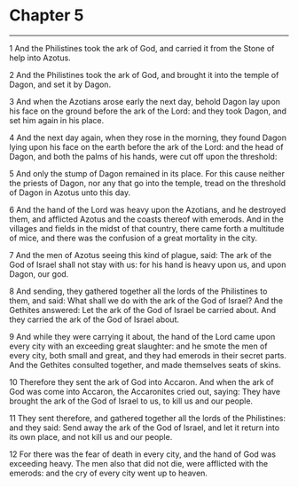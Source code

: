 # Chapter 5

***

1 And the Philistines took the ark of God, and carried it from the Stone of help into Azotus.

2 And the Philistines took the ark of God, and brought it into the temple of Dagon, and set it by Dagon.

3 And when the Azotians arose early the next day, behold Dagon lay upon his face on the ground before the ark of the Lord: and they took Dagon, and set him again in his place.

4 And the next day again, when they rose in the morning, they found Dagon lying upon his face on the earth before the ark of the Lord: and the head of Dagon, and both the palms of his hands, were cut off upon the threshold:

5 And only the stump of Dagon remained in its place. For this cause neither the priests of Dagon, nor any that go into the temple, tread on the threshold of Dagon in Azotus unto this day.

6 And the hand of the Lord was heavy upon the Azotians, and he destroyed them, and afflicted Azotus and the coasts thereof with emerods. And in the villages and fields in the midst of that country, there came forth a multitude of mice, and there was the confusion of a great mortality in the city.

7 And the men of Azotus seeing this kind of plague, said: The ark of the God of Israel shall not stay with us: for his hand is heavy upon us, and upon Dagon, our god.

8 And sending, they gathered together all the lords of the Philistines to them, and said: What shall we do with the ark of the God of Israel? And the Gethites answered: Let the ark of the God of Israel be carried about. And they carried the ark of the God of Israel about.

9 And while they were carrying it about, the hand of the Lord came upon every city with an exceeding great slaughter: and he smote the men of every city, both small and great, and they had emerods in their secret parts. And the Gethites consulted together, and made themselves seats of skins.

10 Therefore they sent the ark of God into Accaron. And when the ark of God was come into Accaron, the Accaronites cried out, saying: They have brought the ark of the God of Israel to us, to kill us and our people.

11 They sent therefore, and gathered together all the lords of the Philistines: and they said: Send away the ark of the God of Israel, and let it return into its own place, and not kill us and our people.

12 For there was the fear of death in every city, and the hand of God was exceeding heavy. The men also that did not die, were afflicted with the emerods: and the cry of every city went up to heaven.


